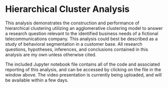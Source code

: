 # Hierarchical Cluster Analysis

This analysis demonstrates the construction and performance of hierarchical clustering utilizing an agglomerative clustering model to answer a research question relevant to the identified business needs of a fictional telecommunications company. This analysis could best be described as a study of behavioral segmentation in a customer base. All research questions, hypotheses, inferences, and conclusions contained in this analysis are my own unless otherwise cited.

The included Jupyter notebook file contains all of the code and associated reporting of this analysis, and can be accessed by clicking on the file in the window above. The video presentation is currently being uploaded, and will be available within a few days.
